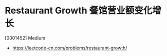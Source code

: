 # Restaurant Growth 餐馆营业额变化增长

[0001452] Medium

- https://leetcode-cn.com/problems/restaurant-growth/

